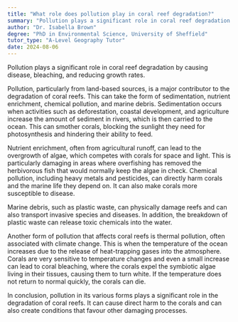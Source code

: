 ```yaml
---
title: "What role does pollution play in coral reef degradation?"
summary: "Pollution plays a significant role in coral reef degradation by causing disease, bleaching, and reducing growth rates."
author: "Dr. Isabella Brown"
degree: "PhD in Environmental Science, University of Sheffield"
tutor_type: "A-Level Geography Tutor"
date: 2024-08-06
---
```


Pollution plays a significant role in coral reef degradation by causing disease, bleaching, and reducing growth rates.

Pollution, particularly from land-based sources, is a major contributor to the degradation of coral reefs. This can take the form of sedimentation, nutrient enrichment, chemical pollution, and marine debris. Sedimentation occurs when activities such as deforestation, coastal development, and agriculture increase the amount of sediment in rivers, which is then carried to the ocean. This can smother corals, blocking the sunlight they need for photosynthesis and hindering their ability to feed.

Nutrient enrichment, often from agricultural runoff, can lead to the overgrowth of algae, which competes with corals for space and light. This is particularly damaging in areas where overfishing has removed the herbivorous fish that would normally keep the algae in check. Chemical pollution, including heavy metals and pesticides, can directly harm corals and the marine life they depend on. It can also make corals more susceptible to disease.

Marine debris, such as plastic waste, can physically damage reefs and can also transport invasive species and diseases. In addition, the breakdown of plastic waste can release toxic chemicals into the water.

Another form of pollution that affects coral reefs is thermal pollution, often associated with climate change. This is when the temperature of the ocean increases due to the release of heat-trapping gases into the atmosphere. Corals are very sensitive to temperature changes and even a small increase can lead to coral bleaching, where the corals expel the symbiotic algae living in their tissues, causing them to turn white. If the temperature does not return to normal quickly, the corals can die.

In conclusion, pollution in its various forms plays a significant role in the degradation of coral reefs. It can cause direct harm to the corals and can also create conditions that favour other damaging processes.
    